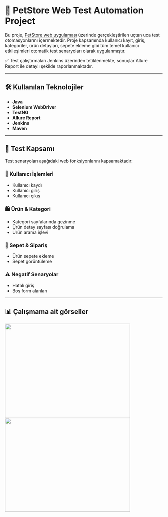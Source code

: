 # 🐾 PetStore Web Test Automation Project

Bu proje, [PetStore web uygulaması](https://petstore.octoperf.com/actions/Catalog.action) üzerinde gerçekleştirilen uçtan uca test otomasyonlarını içermektedir. Proje kapsamında kullanıcı kayıt, giriş, kategoriler, ürün detayları, sepete ekleme gibi tüm temel kullanıcı etkileşimleri otomatik test senaryoları olarak uygulanmıştır.

✅ Test çalıştırmaları Jenkins üzerinden tetiklenmekte, sonuçlar Allure Report ile detaylı şekilde raporlanmaktadır.

---

## 🛠️ Kullanılan Teknolojiler

- **Java**
- **Selenium WebDriver**
- **TestNG**
- **Allure Report**
- **Jenkins**
- **Maven**

---

## 🧪 Test Kapsamı

Test senaryoları aşağıdaki web fonksiyonlarını kapsamaktadır:

### 👤 Kullanıcı İşlemleri
- Kullanıcı kaydı
- Kullanıcı giriş
- Kullanıcı çıkış

### 🛍️ Ürün & Kategori
- Kategori sayfalarında gezinme
- Ürün detay sayfası doğrulama
- Ürün arama işlevi

### 🛒 Sepet & Sipariş
- Ürün sepete ekleme
- Sepet görüntüleme

### ⚠️ Negatif Senaryolar
- Hatalı giriş
- Boş form alanları

---

## 📊 Çalışmama ait görseller

<img src="https://i.imgur.com/MBiyvhk.png" width="400" height="300" />
<img src="https://i.imgur.com/OWqG7x5.png" width="400" height="300" />

